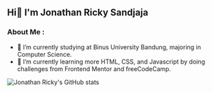 ## Hi👋 I'm Jonathan Ricky Sandjaja

### About Me :

- 🔭 I’m currently studying at Binus University Bandung, majoring in Computer Science.
- 🌱 I’m currently learning more HTML, CSS, and Javascript by doing challenges from Frontend Mentor and freeCodeCamp.
<!--
- 👯 I’m looking to collaborate on ...
- 🤔 I’m looking for help with ...
- 💬 Ask me about ...
- 📫 How to reach me: ...
- 😄 Pronouns: ...
- ⚡ Fun fact: ...
!-->

![Jonathan Ricky's GitHub stats](https://github-readme-stats.vercel.app/api?username=joricky91&show_icons=true&theme=tokyonight)



